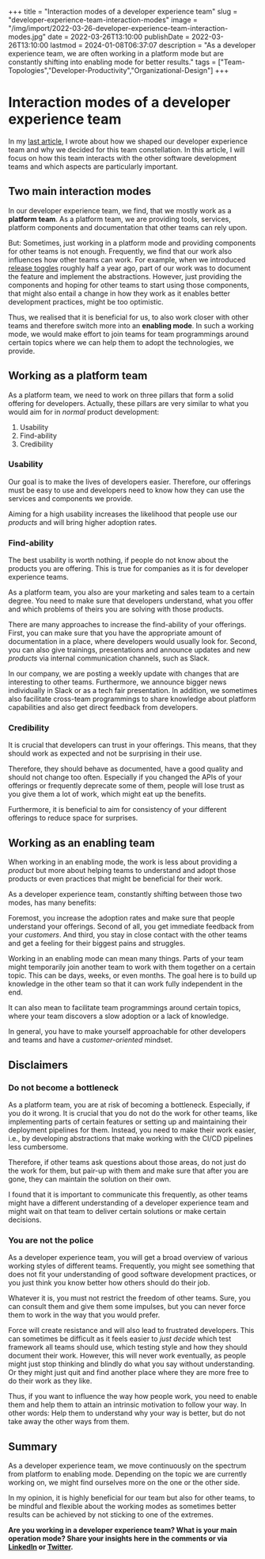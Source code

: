 +++
title = "Interaction modes of a developer experience team"
slug = "developer-experience-team-interaction-modes"
image = "/img/import/2022-03-26-developer-experience-team-interaction-modes.jpg"
date = 2022-03-26T13:10:00
publishDate = 2022-03-26T13:10:00
lastmod = 2024-01-08T06:37:07
description = "As a developer experience team, we are often working in a platform mode but are constantly shifting into enabling mode for better results."
tags = ["Team-Topologies","Developer-Productivity","Organizational-Design"]
+++
# Interaction modes of a developer experience team

In my [last article](/blog/developer-experience-team-shape/), I wrote about how we shaped our developer experience team and why we decided for this team constellation. In this article, I will focus on how this team interacts with the other software development teams and which aspects are particularly important.

## Two main interaction modes [](/blog/developer-experience-team-interaction-modes/#two-main-interaction-modes)

In our developer experience team, we find, that we mostly work as a **platform team**. As a platform team, we are providing tools, services, platform components and documentation that other teams can rely upon.

But: Sometimes, just working in a platform mode and providing components for other teams is not enough. Frequently, we find that our work also influences how other teams can work. For example, when we introduced [release toggles](/blog/decoupling-deployments-and-releases/) roughly half a year ago, part of our work was to document the feature and implement the abstractions. However, just providing the components and hoping for other teams to start using those components, that might also entail a change in how they work as it enables better development practices, might be too optimistic.

Thus, we realised that it is beneficial for us, to also work closer with other teams and therefore switch more into an **enabling mode**. In such a working mode, we would make effort to join teams for team programmings around certain topics where we can help them to adopt the technologies, we provide.

## Working as a platform team [](/blog/developer-experience-team-interaction-modes/#working-as-a-platform-team)

As a platform team, we need to work on three pillars that form a solid offering for developers. Actually, these pillars are very similar to what you would aim for in _normal_ product development:

1. Usability
2. Find-ability
3. Credibility

### Usability [](/blog/developer-experience-team-interaction-modes/#usability)

Our goal is to make the lives of developers easier. Therefore, our offerings must be easy to use and developers need to know how they can use the services and components we provide.

Aiming for a high usability increases the likelihood that people use our _products_ and will bring higher adoption rates.

### Find-ability [](/blog/developer-experience-team-interaction-modes/#find-ability)

The best usability is worth nothing, if people do not know about the products you are offering. This is true for companies as it is for developer experience teams.

As a platform team, you also are your marketing and sales team to a certain degree. You need to make sure that developers understand, what you offer and which problems of theirs you are solving with those products.

There are many approaches to increase the find-ability of your offerings. First, you can make sure that you have the appropriate amount of documentation in a place, where developers would usually look for. Second, you can also give trainings, presentations and announce updates and new _products_ via internal communication channels, such as Slack.

In our company, we are posting a weekly update with changes that are interesting to other teams. Furthermore, we announce bigger news individually in Slack or as a tech fair presentation. In addition, we sometimes also facilitate cross-team programmings to share knowledge about platform capabilities and also get direct feedback from developers.

### Credibility [](/blog/developer-experience-team-interaction-modes/#credibility)

It is crucial that developers can trust in your offerings. This means, that they should work as expected and not be surprising in their use.

Therefore, they should behave as documented, have a good quality and should not change too often. Especially if you changed the APIs of your offerings or frequently deprecate some of them, people will lose trust as you give them a lot of work, which might eat up the benefits.

Furthermore, it is beneficial to aim for consistency of your different offerings to reduce space for surprises.

## Working as an enabling team [](/blog/developer-experience-team-interaction-modes/#working-as-an-enabling-team)

When working in an enabling mode, the work is less about providing a _product_ but more about helping teams to understand and adopt those products or even practices that might be beneficial for their work.

As a developer experience team, constantly shifting between those two modes, has many benefits:

Foremost, you increase the adoption rates and make sure that people understand your offerings. Second of all, you get immediate feedback from your _customers_. And third, you stay in close contact with the other teams and get a feeling for their biggest pains and struggles.

Working in an enabling mode can mean many things. Parts of your team might temporarily join another team to work with them together on a certain topic. This can be days, weeks, or even months. The goal here is to build up knowledge in the other team so that it can work fully independent in the end.

It can also mean to facilitate team programmings around certain topics, where your team discovers a slow adoption or a lack of knowledge.

In general, you have to make yourself approachable for other developers and teams and have a _customer-oriented_ mindset.

## Disclaimers [](/blog/developer-experience-team-interaction-modes/#disclaimers)

### Do not become a bottleneck [](/blog/developer-experience-team-interaction-modes/#do-not-become-a-bottleneck)

As a platform team, you are at risk of becoming a bottleneck. Especially, if you do it wrong. It is crucial that you do not do the work for other teams, like implementing parts of certain features or setting up and maintaining their deployment pipelines for them. Instead, you need to make their work easier, i.e., by developing abstractions that make working with the CI/CD pipelines less cumbersome.

Therefore, if other teams ask questions about those areas, do not just do the work for them, but pair-up with them and make sure that after you are gone, they can maintain the solution on their own.

I found that it is important to communicate this frequently, as other teams might have a different understanding of a developer experience team and might wait on that team to deliver certain solutions or make certain decisions.

### You are not the police [](/blog/developer-experience-team-interaction-modes/#you-are-not-the-police)

As a developer experience team, you will get a broad overview of various working styles of different teams. Frequently, you might see something that does not fit your understanding of good software development practices, or you just think you know better how others should do their job.

Whatever it is, you must not restrict the freedom of other teams. Sure, you can consult them and give them some impulses, but you can never force them to work in the way that you would prefer.

Force will create resistance and will also lead to frustrated developers. This can sometimes be difficult as it feels easier to _just decide_ which test framework all teams should use, which testing style and how they should document their work. However, this will never work eventually, as people might just stop thinking and blindly do what you say without understanding. Or they might just quit and find another place where they are more free to do their work as they like.

Thus, if you want to influence the way how people work, you need to enable them and help them to attain an intrinsic motivation to follow your way. In other words: Help them to understand why your way is better, but do not take away the other ways from them.

## Summary [](/blog/developer-experience-team-interaction-modes/#summary)

As a developer experience team, we move continuously on the spectrum from platform to enabling mode. Depending on the topic we are currently working on, we might find ourselves more on the one or the other side.

In my opinion, it is highly beneficial for our team but also for other teams, to be mindful and flexible about the working modes as sometimes better results can be achieved by not sticking to one of the extremes.

**Are you working in a developer experience team? What is your main operation mode? Share your insights here in the comments or via [LinkedIn](https://www.linkedin.com/in/tobiasmende/) or [Twitter](https://twitter.com/Tobias%5FMende).**